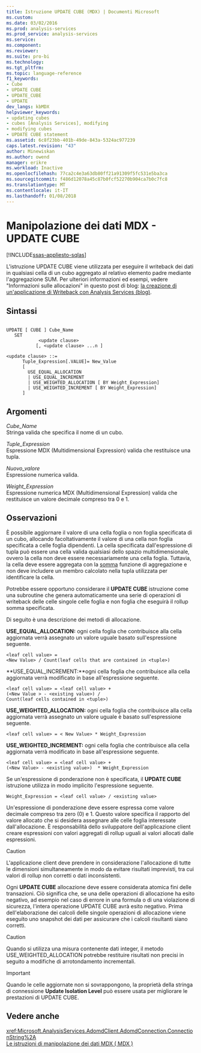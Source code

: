 ```yaml
---
title: Istruzione UPDATE CUBE (MDX) | Documenti Microsoft
ms.custom: 
ms.date: 03/02/2016
ms.prod: analysis-services
ms.prod_service: analysis-services
ms.service: 
ms.component: 
ms.reviewer: 
ms.suite: pro-bi
ms.technology: 
ms.tgt_pltfrm: 
ms.topic: language-reference
f1_keywords:
- Cube
- UPDATE CUBE
- UPDATE_CUBE
- UPDATE
dev_langs: kbMDX
helpviewer_keywords:
- updating cubes
- cubes [Analysis Services], modifying
- modifying cubes
- UPDATE CUBE statement
ms.assetid: 6c8f23bb-401b-49de-843a-5324ac977239
caps.latest.revision: "43"
author: Minewiskan
ms.author: owend
manager: erikre
ms.workload: Inactive
ms.openlocfilehash: 77ca2c4e3a63db80ff21a91309f5fc531e5ba3ca
ms.sourcegitcommit: f486d12078a45c87b0fcf52270b904ca7b0c7fc8
ms.translationtype: MT
ms.contentlocale: it-IT
ms.lasthandoff: 01/08/2018
---
```

# <a name="mdx-data-manipulation---update-cube"></a>Manipolazione dei dati MDX - UPDATE CUBE
[!INCLUDE[ssas-appliesto-sqlas](../includes/ssas-appliesto-sqlas.md)]

  L'istruzione UPDATE CUBE viene utilizzata per eseguire il writeback dei dati in qualsiasi cella di un cubo aggregato al relativo elemento padre mediante l'aggregazione SUM. Per ulteriori informazioni ed esempi, vedere "Informazioni sulle allocazioni" in questo post di blog: [la creazione di un'applicazione di Writeback con Analysis Services (blog)](http://go.microsoft.com/fwlink/?LinkId=394977).  
  
## <a name="syntax"></a>Sintassi  
  
```  
  
UPDATE [ CUBE ] Cube_Name   
   SET   
            <update clause>   
           [, <update clause> ...n ]  
  
<update clause> ::=   
      Tuple_Expression[.VALUE]= New_Value  
      [   
        USE_EQUAL_ALLOCATION   
        | USE_EQUAL_INCREMENT   
        | USE_WEIGHTED_ALLOCATION [ BY Weight_Expression]   
        | USE_WEIGHTED_INCREMENT [ BY Weight_Expression]  
      ]  
```  
  
## <a name="arguments"></a>Argomenti  
 *Cube_Name*  
 Stringa valida che specifica il nome di un cubo.  
  
 *Tuple_Expression*  
 Espressione MDX (Multidimensional Expression) valida che restituisce una tupla.  
  
 *Nuovo_valore*  
 Espressione numerica valida.  
  
 *Weight_Expression*  
 Espressione numerica MDX (Multidimensional Expression) valida che restituisce un valore decimale compreso tra 0 e 1.  
  
## <a name="remarks"></a>Osservazioni  
 È possibile aggiornare il valore di una cella foglia o non foglia specificata di un cubo, allocando facoltativamente il valore di una cella non foglia specificata a celle foglia dipendenti. La cella specificata dall'espressione di tupla può essere una cella valida qualsiasi dello spazio multidimensionale, ovvero la cella non deve essere necessariamente una cella foglia. Tuttavia, la cella deve essere aggregata con la [somma](../mdx/sum-mdx.md) funzione di aggregazione e non deve includere un membro calcolato nella tupla utilizzata per identificare la cella.  
  
 Potrebbe essere opportuno considerare il **UPDATE CUBE** istruzione come una subroutine che genera automaticamente una serie di operazioni di writeback delle celle singole celle foglia e non foglia che eseguirà il rollup somma specificata.  
  
 Di seguito è una descrizione dei metodi di allocazione.  
  
 **USE_EQUAL_ALLOCATION:** ogni cella foglia che contribuisce alla cella aggiornata verrà assegnato un valore uguale basato sull'espressione seguente.  
  
```  
<leaf cell value> =   
<New Value> / Count(leaf cells that are contained in <tuple>)  
```  
  
 **USE_EQUAL_INCREMENT:**ogni cella foglia che contribuisce alla cella aggiornata verrà modificato in base all'espressione seguente.  
  
```  
<leaf cell value> = <leaf cell value> +   
(<New Value > - <existing value>) /  
Count(leaf cells contained in <tuple>)  
```  
  
 **USE_WEIGHTED_ALLOCATION:** ogni cella foglia che contribuisce alla cella aggiornata verrà assegnato un valore uguale è basato sull'espressione seguente.  
  
```  
<leaf cell value> = < New Value> * Weight_Expression  
```  
  
 **USE_WEIGHTED_INCREMENT:** ogni cella foglia che contribuisce alla cella aggiornata verrà modificato in base all'espressione seguente.  
  
```  
<leaf cell value> = <leaf cell value> +   
(<New Value> - <existing value>)  * Weight_Expression  
```  
  
 Se un'espressione di ponderazione non è specificata, il **UPDATE CUBE** istruzione utilizza in modo implicito l'espressione seguente.  
  
```  
Weight_Expression = <leaf cell value> / <existing value>  
```  
  
 Un'espressione di ponderazione deve essere espressa come valore decimale compreso tra zero (0) e 1. Questo valore specifica il rapporto del valore allocato che si desidera assegnare alle celle foglia interessate dall'allocazione. È responsabilità dello sviluppatore dell'applicazione client creare espressioni con valori aggregati di rollup uguali ai valori allocati dalle espressioni.  
  
> [!CAUTION]  
>  L'applicazione client deve prendere in considerazione l'allocazione di tutte le dimensioni simultaneamente in modo da evitare risultati imprevisti, tra cui valori di rollup non corretti o dati inconsistenti.  
  
 Ogni **UPDATE CUBE** allocazione deve essere considerata atomica fini delle transazioni. Ciò significa che, se una delle operazioni di allocazione ha esito negativo, ad esempio nel caso di errore in una formula o di una violazione di sicurezza, l'intera operazione UPDATE CUBE avrà esito negativo. Prima dell'elaborazione dei calcoli delle singole operazioni di allocazione viene eseguito uno snapshot dei dati per assicurare che i calcoli risultanti siano corretti.  
  
> [!CAUTION]  
>  Quando si utilizza una misura contenente dati integer, il metodo USE_WEIGHTED_ALLOCATION potrebbe restituire risultati non precisi in seguito a modifiche di arrotondamento incrementali.  
  
> [!IMPORTANT]  
>  Quando le celle aggiornate non si sovrappongono, la proprietà della stringa di connessione **Update Isolation Level** può essere usata per migliorare le prestazioni di UPDATE CUBE.  
  
## <a name="see-also"></a>Vedere anche  
 <xref:Microsoft.AnalysisServices.AdomdClient.AdomdConnection.ConnectionString%2A>   
 [Le istruzioni di manipolazione dei dati MDX &#40; MDX &#41;](../mdx/mdx-data-manipulation-statements-mdx.md)  
  
  
